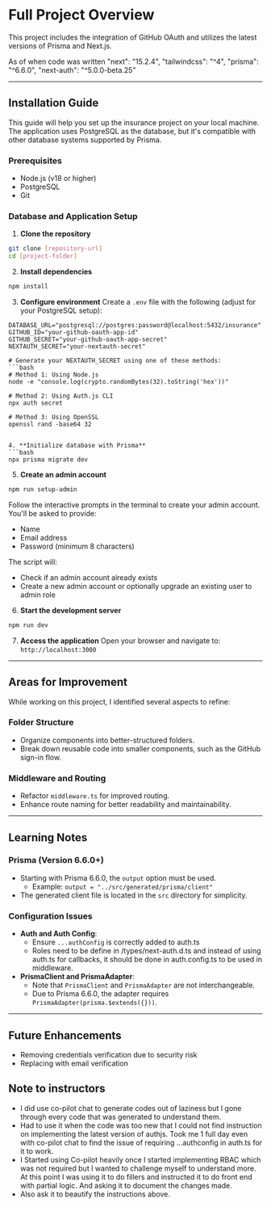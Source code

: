 # Full Project Overview

This project includes the integration of GitHub OAuth and utilizes the latest versions of Prisma and Next.js.

As of when code was written
"next": "15.2.4",
"tailwindcss": "^4",
"prisma": "^6.6.0",
"next-auth": "^5.0.0-beta.25"

---

## Installation Guide

This guide will help you set up the insurance project on your local machine. The application uses PostgreSQL as the database, but it's compatible with other database systems supported by Prisma.

### Prerequisites
- Node.js (v18 or higher)
- PostgreSQL
- Git

### Database and Application Setup

1. **Clone the repository**
  ```bash
  git clone [repository-url]
  cd [project-folder]
  ```

2. **Install dependencies**
  ```bash
  npm install
  ```

3. **Configure environment**
  Create a `.env` file with the following (adjust for your PostgreSQL setup):
  ```
  DATABASE_URL="postgresql://postgres:password@localhost:5432/insurance"
  GITHUB_ID="your-github-oauth-app-id"
  GITHUB_SECRET="your-github-oauth-app-secret"
  NEXTAUTH_SECRET="your-nextauth-secret"

  # Generate your NEXTAUTH_SECRET using one of these methods:
  ```bash
  # Method 1: Using Node.js
  node -e "console.log(crypto.randomBytes(32).toString('hex'))"
  
  # Method 2: Using Auth.js CLI
  npx auth secret
  
  # Method 3: Using OpenSSL
  openssl rand -base64 32
  ```

  ```

4. **Initialize database with Prisma**
  ```bash
  npx prisma migrate dev
  ```

5. **Create an admin account**
  ```bash
  npm run setup-admin
  ```
  Follow the interactive prompts in the terminal to create your admin account. You'll be asked to provide:
  - Name
  - Email address
  - Password (minimum 8 characters)

  The script will:
  - Check if an admin account already exists
  - Create a new admin account or optionally upgrade an existing user to admin role

6. **Start the development server**
  ```bash
  npm run dev
  ```

7. **Access the application**
  Open your browser and navigate to: `http://localhost:3000`

---

## Areas for Improvement

While working on this project, I identified several aspects to refine:

### Folder Structure
- Organize components into better-structured folders.
- Break down reusable code into smaller components, such as the GitHub sign-in flow.

### Middleware and Routing
- Refactor `middleware.ts` for improved routing.
- Enhance route naming for better readability and maintainability.

---

## Learning Notes

### Prisma (Version 6.6.0+)
- Starting with Prisma 6.6.0, the `output` option must be used. 
  - Example: `output = "../src/generated/prisma/client"`
- The generated client file is located in the `src` directory for simplicity.

### Configuration Issues
- **Auth and Auth Config**:
  - Ensure `...authConfig` is correctly added to auth.ts
  - Roles need to be define in /types/next-auth.d.ts and instead of using auth.ts for callbacks, it should be done in auth.config.ts to be used in middleware.
- **PrismaClient and PrismaAdapter**:
  - Note that `PrismaClient` and `PrismaAdapter` are not interchangeable.
  - Due to Prisma 6.6.0, the adapter requires `PrismaAdapter(prisma.$extends({}))`.

---

## Future Enhancements
  - Removing credentials verification due to security risk
  - Replacing with email verification

## Note to instructors
  - I did use co-pilot chat to generate codes out of laziness but I gone through every code that was generated to understand them.
  - Had to use it when the code was too new that I could not find instruction on implementing the latest version of authjs. Took me 1 full day even with co-pilot chat to find the issue of requiring ...authconfig in auth.ts for it to work.
  - I Started using Co-pilot heavily once I started implementing RBAC which was not required but I wanted to challenge myself to understand more. At this point I was using it to do fillers and instructed it to do front end with partial logic. And asking it to document the changes made.
  - Also ask it to beautify the instructions above.